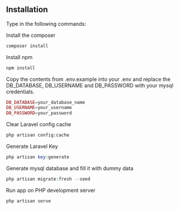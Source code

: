 ## Installation

Type in the following commands:


Install the composer
```php
composer install
```


Install npm
```php
npm install
```

Copy the contents from .env.example into your .env and replace the DB_DATABASE, DB_USERNAME and DB_PASSWORD with your mysql credentials.
```php
DB_DATABASE=your_database_name
DB_USERNAME=your_username
DB_PASSWORD=your_password
```


Clear Laravel config cache 
```php
php artisan config:cache
```


Generate Laravel Key 
```php
php artisan key:generate
```


Generate mysql database and fill it with dummy data
```php
php artisan migrate:fresh --seed
```


Run app on PHP development server
```php
php artisan serve
```

